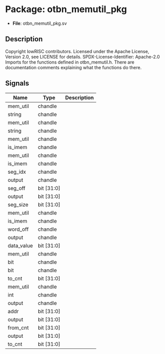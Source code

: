 # Package: otbn_memutil_pkg

- **File**: otbn_memutil_pkg.sv
## Description

 Copyright lowRISC contributors.
 Licensed under the Apache License, Version 2.0, see LICENSE for details.
 SPDX-License-Identifier: Apache-2.0
 Imports for the functions defined in otbn_memutil.h. There are documentation comments explaining
 what the functions do there.


## Signals

| Name       | Type       | Description |
| ---------- | ---------- | ----------- |
| mem_util   | chandle    |             |
| string     | chandle    |             |
| mem_util   | chandle    |             |
| string     | chandle    |             |
| mem_util   | chandle    |             |
| is_imem    | chandle    |             |
| mem_util   | chandle    |             |
| is_imem    | chandle    |             |
| seg_idx    | chandle    |             |
| output     | chandle    |             |
| seg_off    | bit [31:0] |             |
| output     | bit [31:0] |             |
| seg_size   | bit [31:0] |             |
| mem_util   | chandle    |             |
| is_imem    | chandle    |             |
| word_off   | chandle    |             |
| output     | chandle    |             |
| data_value | bit [31:0] |             |
| mem_util   | chandle    |             |
| bit        | chandle    |             |
| bit        | chandle    |             |
| to_cnt     | bit [31:0] |             |
| mem_util   | chandle    |             |
| int        | chandle    |             |
| output     | chandle    |             |
| addr       | bit [31:0] |             |
| output     | bit [31:0] |             |
| from_cnt   | bit [31:0] |             |
| output     | bit [31:0] |             |
| to_cnt     | bit [31:0] |             |
